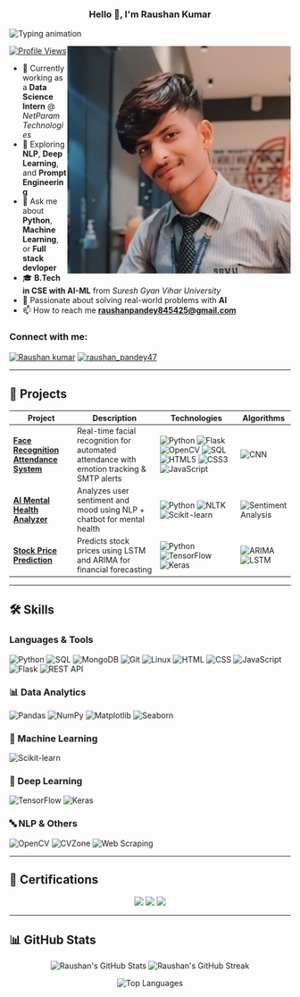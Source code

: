 
<h3 align="center">Hello 👋, I'm Raushan Kumar </h3>
<p align="left">
        <img src="https://readme-typing-svg.herokuapp.com?font=Fira+Code&size=22&pause=1000&color=0E75B6&width=500&lines=🚀+Data+Analyst+%7C+ML+%26+AI+Enthusiast;💻+Python+Developer+%7C+NLP+Explorer;👨‍💻+Love+building+real-world+projects!" alt="Typing animation" />
      </p>
<img align="right" alt="Coding" width="400" src="https://github.com/raushankumar620/raushankumar620/blob/main/main3.jpg">


[![Profile Views](https://komarev.com/ghpvc/?username=raushankumar620&label=Profile%20views&color=0e75b6&style=flat)](https://github.com/raushankumar620)

- 💼 Currently working as a **Data Science Intern** @ *NetParam Technologies*  
- 🌱 Exploring **NLP**, **Deep Learning**, and **Prompt Engineering**  
- 💬 Ask me about **Python**, **Machine Learning**, or **Full stack devloper**
- 🎓 **B.Tech in CSE with AI-ML** from *Suresh Gyan Vihar University*  
- 🤖 Passionate about solving real-world problems with **AI**
- 📫 How to reach me **raushanpandey845425@gmail.com**

<h3 align="left">Connect with me:</h3>
<p align="left">
<a href="https://www.linkedin.com/in/raushankumar620" target="blank"><img align="center" src="https://raw.githubusercontent.com/rahuldkjain/github-profile-readme-generator/master/src/images/icons/Social/linked-in-alt.svg" alt="Raushan kumar" height="30" width="40" /></a>
<a href="https://instagram.com/raushan_pandey47" target="blank"><img align="center" src="https://raw.githubusercontent.com/rahuldkjain/github-profile-readme-generator/master/src/images/icons/Social/instagram.svg" alt="raushan_pandey47" height="30" width="40" /></a>
</p>

---

## 🧪 Projects

| Project | Description | Technologies | Algorithms |
|--------|-------------|--------------|------------|
| **[Face Recognition Attendance System](https://github.com/raushankumar620)** | Real-time facial recognition for automated attendance with emotion tracking & SMTP alerts | ![Python](https://img.shields.io/badge/Python-3776AB?style=flat&logo=python&logoColor=white) ![Flask](https://img.shields.io/badge/Flask-000000?style=flat&logo=flask) ![OpenCV](https://img.shields.io/badge/OpenCV-5C3EE8?style=flat&logo=opencv&logoColor=white) ![SQL](https://img.shields.io/badge/SQL-4479A1?style=flat&logo=mysql&logoColor=white) ![HTML5](https://img.shields.io/badge/HTML5-E34F26?style=flat&logo=html5&logoColor=white) ![CSS3](https://img.shields.io/badge/CSS3-1572B6?style=flat&logo=css3&logoColor=white) ![JavaScript](https://img.shields.io/badge/JavaScript-F7DF1E?style=flat&logo=javascript&logoColor=black) | ![CNN](https://img.shields.io/badge/CNN-0052CC?style=flat) |
| **[AI Mental Health Analyzer](https://github.com/raushankumar620/AI-Mental-Health-Analyzer-.git)** | Analyzes user sentiment and mood using NLP + chatbot for mental health | ![Python](https://img.shields.io/badge/Python-3776AB?style=flat&logo=python&logoColor=white) ![NLTK](https://img.shields.io/badge/NLTK-4B8BBE?style=flat) ![Scikit-learn](https://img.shields.io/badge/Scikit--learn-F7931E?style=flat&logo=scikit-learn&logoColor=black) | ![Sentiment Analysis](https://img.shields.io/badge/Sentiment%20Analysis-F4A261?style=flat) |
| **[Stock Price Prediction](https://github.com/raushankumar620/Stock-Price-predction-using-time-series-data.git)** | Predicts stock prices using LSTM and ARIMA for financial forecasting | ![Python](https://img.shields.io/badge/Python-3776AB?style=flat&logo=python&logoColor=white) ![TensorFlow](https://img.shields.io/badge/TensorFlow-FF6F00?style=flat&logo=tensorflow&logoColor=white) ![Keras](https://img.shields.io/badge/Keras-D00000?style=flat&logo=keras&logoColor=white) | ![ARIMA](https://img.shields.io/badge/ARIMA-8A2BE2?style=flat) ![LSTM](https://img.shields.io/badge/LSTM-FF6F61?style=flat) |

---

## 🛠️ Skills

### Languages & Tools  
![Python](https://img.shields.io/badge/-Python-3776AB?style=flat&logo=python&logoColor=white)
![SQL](https://img.shields.io/badge/-SQL-4479A1?style=flat&logo=mysql&logoColor=white)
![MongoDB](https://img.shields.io/badge/-MongoDB-47A248?style=flat&logo=mongodb&logoColor=white)
![Git](https://img.shields.io/badge/-Git-F05032?style=flat&logo=git&logoColor=white)
![Linux](https://img.shields.io/badge/-Linux-FCC624?style=flat&logo=linux&logoColor=black)
![HTML](https://img.shields.io/badge/-HTML5-E34F26?style=flat&logo=html5&logoColor=white)
![CSS](https://img.shields.io/badge/-CSS3-1572B6?style=flat&logo=css3&logoColor=white)
![JavaScript](https://img.shields.io/badge/-JavaScript-F7DF1E?style=flat&logo=javascript&logoColor=black)
![Flask](https://img.shields.io/badge/-Flask-000000?style=flat&logo=flask)
![REST API](https://img.shields.io/badge/-REST%20API-FF6F00?style=flat)

### 📊 Data Analytics  
![Pandas](https://img.shields.io/badge/-Pandas-150458?style=flat&logo=pandas)
![NumPy](https://img.shields.io/badge/-NumPy-013243?style=flat&logo=numpy)
![Matplotlib](https://img.shields.io/badge/-Matplotlib-11557C?style=flat)
![Seaborn](https://img.shields.io/badge/-Seaborn-3B4D61?style=flat)

### 🤖 Machine Learning  
![Scikit-learn](https://img.shields.io/badge/-Scikit--learn-F7931E?style=flat&logo=scikit-learn&logoColor=black)

### 🔮 Deep Learning  
![TensorFlow](https://img.shields.io/badge/-TensorFlow-FF6F00?style=flat&logo=tensorflow&logoColor=white)
![Keras](https://img.shields.io/badge/-Keras-D00000?style=flat&logo=keras&logoColor=white)

### 🔤 NLP & Others  
![OpenCV](https://img.shields.io/badge/-OpenCV-5C3EE8?style=flat&logo=opencv&logoColor=white)
![CVZone](https://img.shields.io/badge/-CVZone-00C2CB?style=flat)
![Web Scraping](https://img.shields.io/badge/-Web%20Scraping-4B8BBE?style=flat&logo=python)

---

## 📜 Certifications

<p align="center">
  <img src="https://img.shields.io/badge/-Google%20Data%20Analytics-4285F4?style=for-the-badge&logo=google&logoColor=white" />
  <img src="https://img.shields.io/badge/-Machine%20Learning%20IIT%20Madras-0055A4?style=for-the-badge&logo=googlecolab&logoColor=white" />
  <img src="https://img.shields.io/badge/-IoT%20IIT%20Kharagpur-FF6F00?style=for-the-badge&logo=internetarchive&logoColor=white" />
</p>

---

## 📊 GitHub Stats

<p align="center">
  <img height="170" src="https://github-readme-stats.vercel.app/api?username=raushankumar620&show_icons=true&count_private=true&hide_border=true&theme=radical&cache_seconds=86400" alt="Raushan's GitHub Stats" />
  <img height="170" src="https://github-readme-streak-stats.demolab.com/?user=raushankumar620&hide_border=true&theme=radical" alt="Raushan's GitHub Streak" />
</p>

<p align="center">
  <img width="325" src="https://github-readme-stats.vercel.app/api/top-langs/?username=raushankumar620&layout=compact&hide_border=true&theme=radical&cache_seconds=86400" alt="Top Languages" />
</p>

